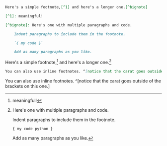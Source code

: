 ```md
Here's a simple footnote,[^1] and here's a longer one.[^bignote]

[^1]: meaningful!

[^bignote]: Here's one with multiple paragraphs and code.

    Indent paragraphs to include them in the footnote.

    `{ my code }`

    Add as many paragraphs as you like.
```

Here's a simple footnote,[^1] and here's a longer one.[^bignote]

[^1]: meaningful!

[^bignote]: Here's one with multiple paragraphs and code.

	Indent paragraphs to include them in the footnote.

	`{ my code python }`

    Add as many paragraphs as you like.


```md
You can also use inline footnotes. ^[notice that the carat goes outside of the brackets on this one.]
```

You can also use inline footnotes. ^[notice that the carat goes outside of the brackets on this one.]